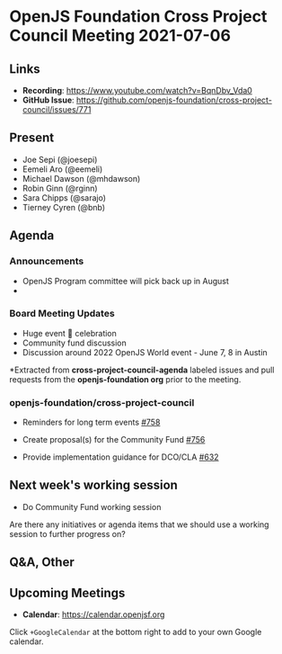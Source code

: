 # OpenJS Foundation Cross Project Council Meeting 2021-07-06

## Links

* **Recording**: https://www.youtube.com/watch?v=BqnDbv_Vda0
* **GitHub Issue**: https://github.com/openjs-foundation/cross-project-council/issues/771

## Present

* Joe Sepi (@joesepi)
* Eemeli Aro (@eemeli)
* Michael Dawson (@mhdawson)
* Robin Ginn (@rginn)
* Sara Chipps (@sarajo)
* Tierney Cyren (@bnb)

## Agenda

### Announcements

* OpenJS Program committee will pick back up in August
* 

### Board Meeting Updates

* Huge event 🎉 celebration
* Community fund discussion
* Discussion around 2022 OpenJS World event - June 7, 8 in Austin


*Extracted from **cross-project-council-agenda** labeled issues and pull requests from the **openjs-foundation org** prior to the meeting.

### openjs-foundation/cross-project-council

* Reminders for long term events [#758](https://github.com/openjs-foundation/cross-project-council/issues/758)

* Create proposal(s) for the Community Fund [#756](https://github.com/openjs-foundation/cross-project-council/issues/756)

* Provide implementation guidance for DCO/CLA [#632](https://github.com/openjs-foundation/cross-project-council/issues/632)

## Next week's working session

* Do Community Fund working session


Are there any initiatives or agenda items that we should use a working session to further progress on?

## Q&A, Other

## Upcoming Meetings

* **Calendar**: <https://calendar.openjsf.org>

Click `+GoogleCalendar` at the bottom right to add to your own Google calendar.
